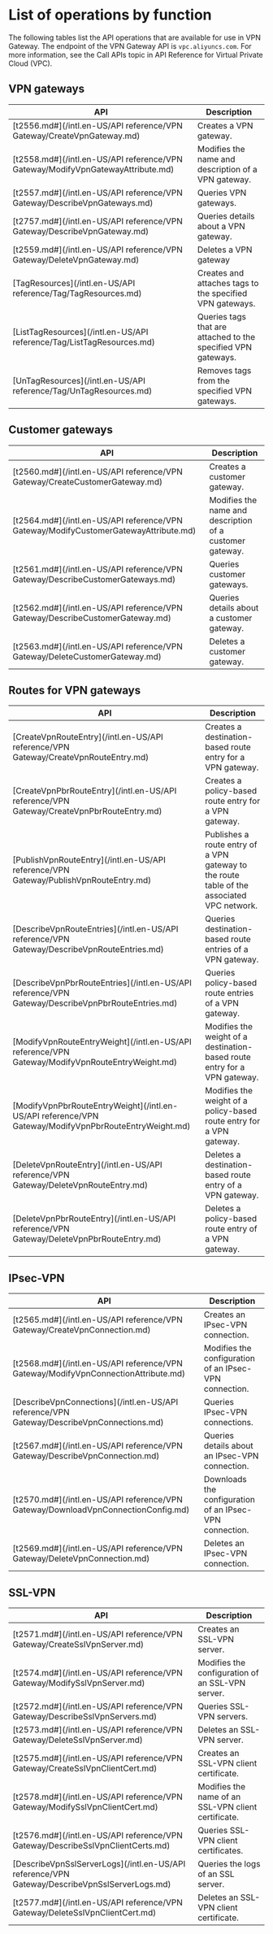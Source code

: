 # List of operations by function

The following tables list the API operations that are available for use in VPN Gateway. The endpoint of the VPN Gateway API is `vpc.aliyuncs.com`. For more information, see the Call APIs topic in API Reference for Virtual Private Cloud \(VPC\).

## VPN gateways

|API|Description|
|---|-----------|
|[t2556.md\#](/intl.en-US/API reference/VPN Gateway/CreateVpnGateway.md)|Creates a VPN gateway.|
|[t2558.md\#](/intl.en-US/API reference/VPN Gateway/ModifyVpnGatewayAttribute.md)|Modifies the name and description of a VPN gateway.|
|[t2557.md\#](/intl.en-US/API reference/VPN Gateway/DescribeVpnGateways.md)|Queries VPN gateways.|
|[t2757.md\#](/intl.en-US/API reference/VPN Gateway/DescribeVpnGateway.md)|Queries details about a VPN gateway.|
|[t2559.md\#](/intl.en-US/API reference/VPN Gateway/DeleteVpnGateway.md)|Deletes a VPN gateway|
|[TagResources](/intl.en-US/API reference/Tag/TagResources.md)|Creates and attaches tags to the specified VPN gateways.|
|[ListTagResources](/intl.en-US/API reference/Tag/ListTagResources.md)|Queries tags that are attached to the specified VPN gateways.|
|[UnTagResources](/intl.en-US/API reference/Tag/UnTagResources.md)|Removes tags from the specified VPN gateways.|

## Customer gateways

|API|Description|
|---|-----------|
|[t2560.md\#](/intl.en-US/API reference/VPN Gateway/CreateCustomerGateway.md)|Creates a customer gateway.|
|[t2564.md\#](/intl.en-US/API reference/VPN Gateway/ModifyCustomerGatewayAttribute.md)|Modifies the name and description of a customer gateway.|
|[t2561.md\#](/intl.en-US/API reference/VPN Gateway/DescribeCustomerGateways.md)|Queries customer gateways.|
|[t2562.md\#](/intl.en-US/API reference/VPN Gateway/DescribeCustomerGateway.md)|Queries details about a customer gateway.|
|[t2563.md\#](/intl.en-US/API reference/VPN Gateway/DeleteCustomerGateway.md)|Deletes a customer gateway.|

## Routes for VPN gateways

|API|Description|
|---|-----------|
|[CreateVpnRouteEntry](/intl.en-US/API reference/VPN Gateway/CreateVpnRouteEntry.md)|Creates a destination-based route entry for a VPN gateway.|
|[CreateVpnPbrRouteEntry](/intl.en-US/API reference/VPN Gateway/CreateVpnPbrRouteEntry.md)|Creates a policy-based route entry for a VPN gateway.|
|[PublishVpnRouteEntry](/intl.en-US/API reference/VPN Gateway/PublishVpnRouteEntry.md)|Publishes a route entry of a VPN gateway to the route table of the associated VPC network.|
|[DescribeVpnRouteEntries](/intl.en-US/API reference/VPN Gateway/DescribeVpnRouteEntries.md)|Queries destination-based route entries of a VPN gateway.|
|[DescribeVpnPbrRouteEntries](/intl.en-US/API reference/VPN Gateway/DescribeVpnPbrRouteEntries.md)|Queries policy-based route entries of a VPN gateway.|
|[ModifyVpnRouteEntryWeight](/intl.en-US/API reference/VPN Gateway/ModifyVpnRouteEntryWeight.md)|Modifies the weight of a destination-based route entry for a VPN gateway.|
|[ModifyVpnPbrRouteEntryWeight](/intl.en-US/API reference/VPN Gateway/ModifyVpnPbrRouteEntryWeight.md)|Modifies the weight of a policy-based route entry for a VPN gateway.|
|[DeleteVpnRouteEntry](/intl.en-US/API reference/VPN Gateway/DeleteVpnRouteEntry.md)|Deletes a destination-based route entry of a VPN gateway.|
|[DeleteVpnPbrRouteEntry](/intl.en-US/API reference/VPN Gateway/DeleteVpnPbrRouteEntry.md)|Deletes a policy-based route entry of a VPN gateway.|

## IPsec-VPN

|API|Description|
|---|-----------|
|[t2565.md\#](/intl.en-US/API reference/VPN Gateway/CreateVpnConnection.md)|Creates an IPsec-VPN connection.|
|[t2568.md\#](/intl.en-US/API reference/VPN Gateway/ModifyVpnConnectionAttribute.md)|Modifies the configuration of an IPsec-VPN connection.|
|[DescribeVpnConnections](/intl.en-US/API reference/VPN Gateway/DescribeVpnConnections.md)|Queries IPsec-VPN connections.|
|[t2567.md\#](/intl.en-US/API reference/VPN Gateway/DescribeVpnConnection.md)|Queries details about an IPsec-VPN connection.|
|[t2570.md\#](/intl.en-US/API reference/VPN Gateway/DownloadVpnConnectionConfig.md)|Downloads the configuration of an IPsec-VPN connection.|
|[t2569.md\#](/intl.en-US/API reference/VPN Gateway/DeleteVpnConnection.md)|Deletes an IPsec-VPN connection.|

## SSL-VPN

|API|Description|
|---|-----------|
|[t2571.md\#](/intl.en-US/API reference/VPN Gateway/CreateSslVpnServer.md)|Creates an SSL-VPN server.|
|[t2574.md\#](/intl.en-US/API reference/VPN Gateway/ModifySslVpnServer.md)|Modifies the configuration of an SSL-VPN server.|
|[t2572.md\#](/intl.en-US/API reference/VPN Gateway/DescribeSslVpnServers.md)|Queries SSL-VPN servers.|
|[t2573.md\#](/intl.en-US/API reference/VPN Gateway/DeleteSslVpnServer.md)|Deletes an SSL-VPN server.|
|[t2575.md\#](/intl.en-US/API reference/VPN Gateway/CreateSslVpnClientCert.md)|Creates an SSL-VPN client certificate.|
|[t2578.md\#](/intl.en-US/API reference/VPN Gateway/ModifySslVpnClientCert.md)|Modifies the name of an SSL-VPN client certificate.|
|[t2576.md\#](/intl.en-US/API reference/VPN Gateway/DescribeSslVpnClientCerts.md)|Queries SSL-VPN client certificates.|
|[DescribeVpnSslServerLogs](/intl.en-US/API reference/VPN Gateway/DescribeVpnSslServerLogs.md)|Queries the logs of an SSL server.|
|[t2577.md\#](/intl.en-US/API reference/VPN Gateway/DeleteSslVpnClientCert.md)|Deletes an SSL-VPN client certificate.|


